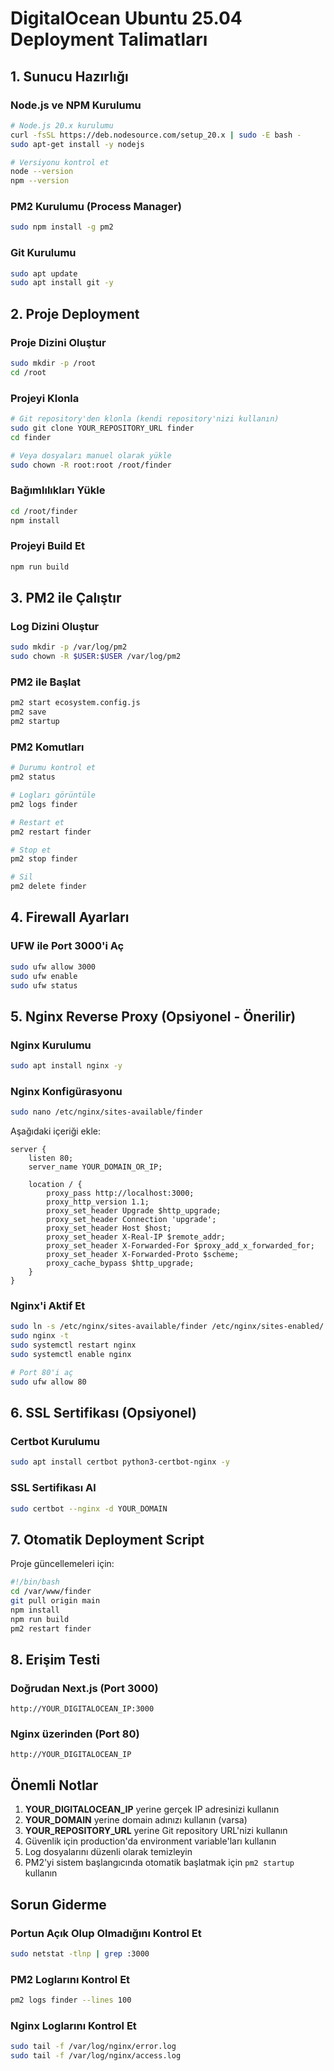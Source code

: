 # DigitalOcean Ubuntu 25.04 Deployment Talimatları

## 1. Sunucu Hazırlığı

### Node.js ve NPM Kurulumu
```bash
# Node.js 20.x kurulumu
curl -fsSL https://deb.nodesource.com/setup_20.x | sudo -E bash -
sudo apt-get install -y nodejs

# Versiyonu kontrol et
node --version
npm --version
```

### PM2 Kurulumu (Process Manager)
```bash
sudo npm install -g pm2
```

### Git Kurulumu
```bash
sudo apt update
sudo apt install git -y
```

## 2. Proje Deployment

### Proje Dizini Oluştur
```bash
sudo mkdir -p /root
cd /root
```

### Projeyi Klonla
```bash
# Git repository'den klonla (kendi repository'nizi kullanın)
sudo git clone YOUR_REPOSITORY_URL finder
cd finder

# Veya dosyaları manuel olarak yükle
sudo chown -R root:root /root/finder
```

### Bağımlılıkları Yükle
```bash
cd /root/finder
npm install
```

### Projeyi Build Et
```bash
npm run build
```

## 3. PM2 ile Çalıştır

### Log Dizini Oluştur
```bash
sudo mkdir -p /var/log/pm2
sudo chown -R $USER:$USER /var/log/pm2
```

### PM2 ile Başlat
```bash
pm2 start ecosystem.config.js
pm2 save
pm2 startup
```

### PM2 Komutları
```bash
# Durumu kontrol et
pm2 status

# Logları görüntüle
pm2 logs finder

# Restart et
pm2 restart finder

# Stop et
pm2 stop finder

# Sil
pm2 delete finder
```

## 4. Firewall Ayarları

### UFW ile Port 3000'i Aç
```bash
sudo ufw allow 3000
sudo ufw enable
sudo ufw status
```

## 5. Nginx Reverse Proxy (Opsiyonel - Önerilir)

### Nginx Kurulumu
```bash
sudo apt install nginx -y
```

### Nginx Konfigürasyonu
```bash
sudo nano /etc/nginx/sites-available/finder
```

Aşağıdaki içeriği ekle:
```nginx
server {
    listen 80;
    server_name YOUR_DOMAIN_OR_IP;

    location / {
        proxy_pass http://localhost:3000;
        proxy_http_version 1.1;
        proxy_set_header Upgrade $http_upgrade;
        proxy_set_header Connection 'upgrade';
        proxy_set_header Host $host;
        proxy_set_header X-Real-IP $remote_addr;
        proxy_set_header X-Forwarded-For $proxy_add_x_forwarded_for;
        proxy_set_header X-Forwarded-Proto $scheme;
        proxy_cache_bypass $http_upgrade;
    }
}
```

### Nginx'i Aktif Et
```bash
sudo ln -s /etc/nginx/sites-available/finder /etc/nginx/sites-enabled/
sudo nginx -t
sudo systemctl restart nginx
sudo systemctl enable nginx

# Port 80'i aç
sudo ufw allow 80
```

## 6. SSL Sertifikası (Opsiyonel)

### Certbot Kurulumu
```bash
sudo apt install certbot python3-certbot-nginx -y
```

### SSL Sertifikası Al
```bash
sudo certbot --nginx -d YOUR_DOMAIN
```

## 7. Otomatik Deployment Script

Proje güncellemeleri için:
```bash
#!/bin/bash
cd /var/www/finder
git pull origin main
npm install
npm run build
pm2 restart finder
```

## 8. Erişim Testi

### Doğrudan Next.js (Port 3000)
```
http://YOUR_DIGITALOCEAN_IP:3000
```

### Nginx üzerinden (Port 80)
```
http://YOUR_DIGITALOCEAN_IP
```

## Önemli Notlar

1. **YOUR_DIGITALOCEAN_IP** yerine gerçek IP adresinizi kullanın
2. **YOUR_DOMAIN** yerine domain adınızı kullanın (varsa)
3. **YOUR_REPOSITORY_URL** yerine Git repository URL'nizi kullanın
4. Güvenlik için production'da environment variable'ları kullanın
5. Log dosyalarını düzenli olarak temizleyin
6. PM2'yi sistem başlangıcında otomatik başlatmak için `pm2 startup` kullanın

## Sorun Giderme

### Portun Açık Olup Olmadığını Kontrol Et
```bash
sudo netstat -tlnp | grep :3000
```

### PM2 Loglarını Kontrol Et
```bash
pm2 logs finder --lines 100
```

### Nginx Loglarını Kontrol Et
```bash
sudo tail -f /var/log/nginx/error.log
sudo tail -f /var/log/nginx/access.log
```